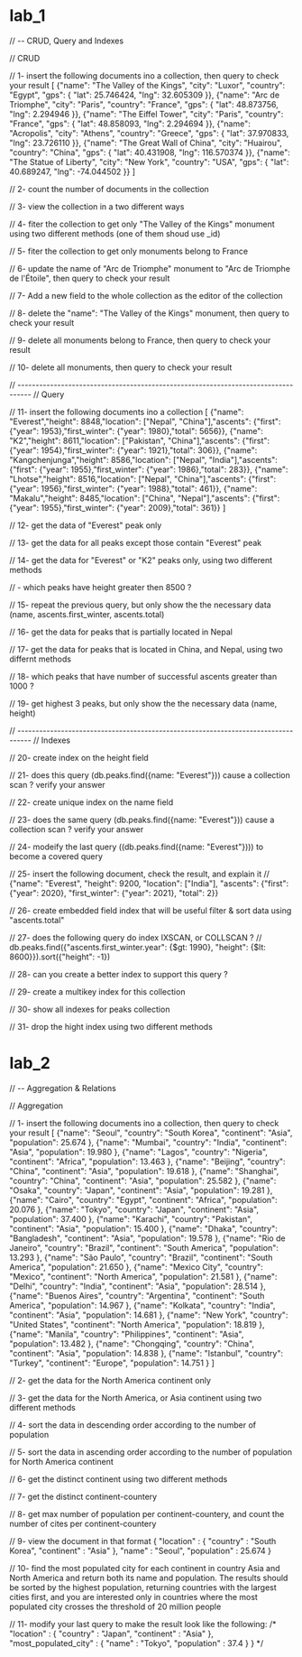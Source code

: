 # **lab_1**

// -- CRUD, Query and Indexes



// CRUD


// 1- insert the following documents ino a collection, then query to check your result
[
	{"name": "The Valley of the Kings", "city": "Luxor", "country": "Egypt", "gps": { "lat": 25.746424, "lng": 32.605309 }},
	{"name": "Arc de Triomphe", "city": "Paris", "country": "France", "gps": { "lat": 48.873756, "lng": 2.294946 }},
	{"name": "The Eiffel Tower", "city": "Paris", "country": "France", "gps": { "lat": 48.858093, "lng": 2.294694 }},
	{"name": "Acropolis", "city": "Athens", "country": "Greece", "gps": { "lat": 37.970833, "lng": 23.726110 }},
	{"name": "The Great Wall of China", "city": "Huairou", "country": "China", "gps": { "lat": 40.431908, "lng": 116.570374 }},
	{"name": "The Statue of Liberty", "city": "New York", "country": "USA", "gps": { "lat": 40.689247, "lng": -74.044502 }}
]


// 2- count the number of documents in the collection


// 3- view the collection in a two different ways


// 4- fiter the collection to get only "The Valley of the Kings" monument using two different methods (one of them shoud use _id)


// 5- fiter the collection to get only monuments belong to France


// 6- update the name of "Arc de Triomphe" monument to "Arc de Triomphe de l'Étoile", then query to check your result


// 7- Add a new field to the whole collection as the editor of the collection


// 8- delete the "name": "The Valley of the Kings" monument, then query to check your result


// 9- delete all monuments belong to France, then query to check your result


// 10- delete all monuments, then query to check your result 


// ----------------------------------------------------------------------------------
// Query


// 11- insert the following documents ino a collection
[
	{"name": "Everest","height": 8848,"location": ["Nepal", "China"],"ascents": {"first": {"year": 1953},"first_winter": {"year": 1980},"total": 5656}},
	{"name": "K2","height": 8611,"location": ["Pakistan", "China"],"ascents": {"first": {"year": 1954},"first_winter": {"year": 1921},"total": 306}},
	{"name": "Kangchenjunga","height": 8586,"location": ["Nepal", "India"],"ascents": {"first": {"year": 1955},"first_winter": {"year": 1986},"total": 283}},
	{"name": "Lhotse","height": 8516,"location": ["Nepal", "China"],"ascents": {"first": {"year": 1956},"first_winter": {"year": 1988},"total": 461}},
	{"name": "Makalu","height": 8485,"location": ["China", "Nepal"],"ascents": {"first": {"year": 1955},"first_winter": {"year": 2009},"total": 361}}
]


// 12- get the data of "Everest" peak only


// 13- get the data for all peaks except those contain "Everest" peak


// 14- get the data for "Everest" or "K2" peaks only, using two different methods


// - which peaks have height greater then 8500 ?


// 15- repeat the previous query, but only show the the necessary data (name, ascents.first_winter, ascents.total)


// 16- get the data for peaks that is partially located in Nepal 


// 17- get the data for peaks that is located in China, and Nepal, using two differnt methods


// 18- which peaks that have number of successful ascents greater than 1000 ?


// 19- get highest 3 peaks, but only show the the necessary data (name, height)


// ----------------------------------------------------------------------------------
// Indexes

// 20- create index on the height field


// 21- does this query (db.peaks.find({name: "Everest"})) cause a collection scan ? verify your answer


// 22- create unique index on the name field


// 23- does the same query (db.peaks.find({name: "Everest"})) cause a collection scan ? verify your answer


// 24- modeify the last query ((db.peaks.find({name: "Everest"}))) to become a covered query


// 25- insert the following document, check the result, and explain it
// {"name": "Everest", "height": 9200, "location": ["India"], "ascents": {"first": {"year": 2020}, "first_winter": {"year": 2021}, "total": 2}}


// 26- create embedded field index that will be useful filter & sort data using "ascents.total"


// 27- does the following query do index IXSCAN, or COLLSCAN ?
// db.peaks.find({"ascents.first_winter.year": {$gt: 1990}, "height": {$lt: 8600}}).sort({"height": -1})


// 28- can you create a better index to support this query ?


// 29- create a multikey index for this collection


// 30- show all indexes for peaks collection


// 31- drop the hight index using two different methods

# **lab_2**

// -- Aggregation & Relations



// Aggregation


// 1- insert the following documents ino a collection, then query to check your result
[
    {"name": "Seoul", "country": "South Korea", "continent": "Asia", "population": 25.674 },
    {"name": "Mumbai", "country": "India", "continent": "Asia", "population": 19.980 },
    {"name": "Lagos", "country": "Nigeria", "continent": "Africa", "population": 13.463 },
    {"name": "Beijing", "country": "China", "continent": "Asia", "population": 19.618 },
    {"name": "Shanghai", "country": "China", "continent": "Asia", "population": 25.582 },
    {"name": "Osaka", "country": "Japan", "continent": "Asia", "population": 19.281 },
    {"name": "Cairo", "country": "Egypt", "continent": "Africa", "population": 20.076 },
    {"name": "Tokyo", "country": "Japan", "continent": "Asia", "population": 37.400 },
    {"name": "Karachi", "country": "Pakistan", "continent": "Asia", "population": 15.400 },
    {"name": "Dhaka", "country": "Bangladesh", "continent": "Asia", "population": 19.578 },
    {"name": "Rio de Janeiro", "country": "Brazil", "continent": "South America", "population": 13.293 },
    {"name": "São Paulo", "country": "Brazil", "continent": "South America", "population": 21.650 },
    {"name": "Mexico City", "country": "Mexico", "continent": "North America", "population": 21.581 },
    {"name": "Delhi", "country": "India", "continent": "Asia", "population": 28.514 },
    {"name": "Buenos Aires", "country": "Argentina", "continent": "South America", "population": 14.967 },
    {"name": "Kolkata", "country": "India", "continent": "Asia", "population": 14.681 },
    {"name": "New York", "country": "United States", "continent": "North America", "population": 18.819 },
    {"name": "Manila", "country": "Philippines", "continent": "Asia", "population": 13.482 },
    {"name": "Chongqing", "country": "China", "continent": "Asia", "population": 14.838 },
    {"name": "Istanbul", "country": "Turkey", "continent": "Europe", "population": 14.751 }
]


// 2- get the data for the North America continent only


// 3- get the data for the North America, or Asia continent using two different methods


// 4- sort the data in descending order according to the number of population


// 5- sort the data in ascending order according to the number of population for North America continent


// 6- get the distinct continent using two different methods


// 7- get the distinct continent-countery


// 8- get max number of population per continent-countery, and count the number of cites per continent-countery


// 9- view the document in that format { "location" : { "country" : "South Korea", "continent" : "Asia" }, "name" : "Seoul", "population" : 25.674 }


// 10- find the most populated city for each continent in country Asia and North America and return both its name and population. The results should be sorted by the highest population, returning countries with the largest cities first, and you are interested only in countries where the most populated city crosses the threshold of 20 million people


// 11- modify your last query to make the result look like the following:
/*
    "location" : {
        "country" : "Japan",
        "continent" : "Asia"
    },
    "most_populated_city" : {
        "name" : "Tokyo",
        "population" : 37.4
    }
}
*/
